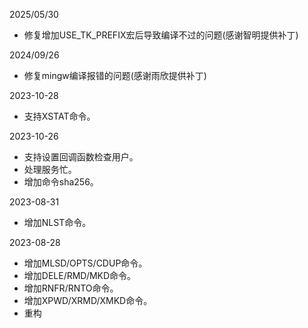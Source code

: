 2025/05/30
  * 修复增加USE_TK_PREFIX宏后导致编译不过的问题(感谢智明提供补丁)

2024/09/26
  * 修复mingw编译报错的问题(感谢雨欣提供补丁)

2023-10-28
  * 支持XSTAT命令。

2023-10-26
  * 支持设置回调函数检查用户。
  * 处理服务忙。
  * 增加命令sha256。

2023-08-31
  * 增加NLST命令。

2023-08-28
  * 增加MLSD/OPTS/CDUP命令。
  * 增加DELE/RMD/MKD命令。
  * 增加RNFR/RNTO命令。
  * 增加XPWD/XRMD/XMKD命令。
  * 重构
